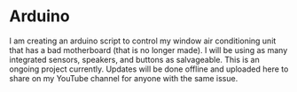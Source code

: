 # Arduino

I am creating an arduino script to control my window air conditioning unit that has a bad motherboard (that is no longer made).  I will be using as many integrated sensors, speakers,  and buttons 
as salvageable.  This is an ongoing project currently.  Updates will be done offline and uploaded here to share on my YouTube channel for anyone with the same issue.
